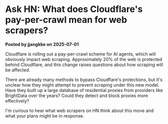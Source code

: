 # Ask HN: What does Cloudflare's pay-per-crawl mean for web scrapers?

**Posted by jjangkke on 2025-07-01**

Cloudflare is rolling out a pay-per-crawl scheme for AI agents, which will obviously impact web scraping. Approximately 20% of the web is protected behind Cloudflare, and this change raises questions about how scraping will be affected.

There are already many methods to bypass Cloudflare's protections, but it's unclear how they might attempt to prevent scraping under this new model. Have they built up a large database of residential proxies from providers like BrightData over the years? Could they detect and block proxies more effectively?

I'm curious to hear what web scrapers on HN think about this move and what your plans might be in response.